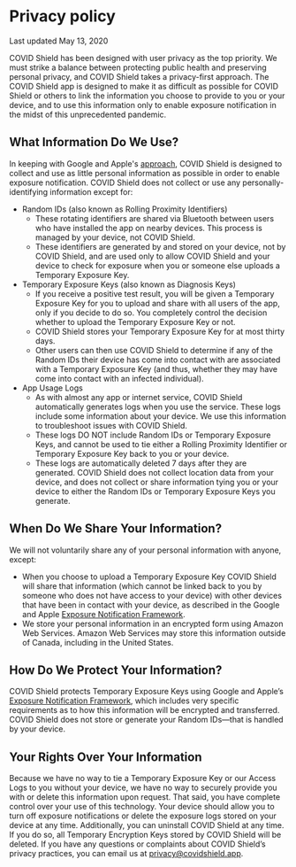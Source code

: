 # Privacy policy

Last updated May 13, 2020

COVID Shield has been designed with user privacy as the top priority. We must strike a balance between protecting public health and preserving personal privacy, and COVID Shield takes a privacy-first approach. The COVID Shield app is designed to make it as difficult as possible for COVID Shield or others to link the information you choose to provide to you or your device, and to use this information only to enable exposure notification in the midst of this unprecedented pandemic.

## What Information Do We Use?
In keeping with Google and Apple's [approach](https://www.apple.com/covid19/contacttracing), COVID Shield is designed to collect and use as little personal information as possible in order to enable exposure notification. COVID Shield does not collect or use any personally-identifying information except for:
- Random IDs (also known as Rolling Proximity Identifiers)
  * These rotating identifiers are shared via Bluetooth between users who have installed the app on nearby devices. This process is managed by your device, not COVID Shield.
  * These identifiers are generated by and stored on your device, not by COVID Shield, and are used only to allow COVID Shield and your device to check for exposure when you or someone else uploads a Temporary Exposure Key.
- Temporary Exposure Keys (also known as Diagnosis Keys)
  * If you receive a positive test result, you will be given a Temporary Exposure Key for you to upload and share with all users of the app, only if you decide to do so. You completely control the decision whether to upload the Temporary Exposure Key or not.
  * COVID Shield stores your Temporary Exposure Key for at most thirty days.
  * Other users can then use COVID Shield to determine if any of the Random IDs their device has come into contact with are associated with a Temporary Exposure Key (and thus, whether they may have come into contact with an infected individual).
- App Usage Logs
  * As with almost any app or internet service, COVID Shield automatically generates logs when you use the service. These logs include some information about your device. We use this information to troubleshoot issues with COVID Shield.
  * These logs DO NOT include Random IDs or Temporary Exposure Keys, and cannot be used to tie either a Rolling Proximity Identifier or Temporary Exposure Key back to you or your device.
  * These logs are automatically deleted 7 days after they are generated.
COVID Shield does not collect location data from your device, and does not collect or share information tying you or your device to either the Random IDs or Temporary Exposure Keys you generate.
## When Do We Share Your Information?
We will not voluntarily share any of your personal information with anyone, except:
- When you choose to upload a Temporary Exposure Key COVID Shield will share that information (which cannot be linked back to you by someone who does not have access to your device) with other devices that have been in contact with your device, as described in the Google and Apple [Exposure Notification Framework](https://www.apple.com/covid19/contacttracing).
- We store your personal information in an encrypted form using Amazon Web Services. Amazon Web Services may store this information outside of Canada, including in the United States.
## How Do We Protect Your Information?
COVID Shield protects Temporary Exposure Keys using Google and Apple’s [Exposure Notification Framework](https://www.apple.com/covid19/contacttracing), which includes very specific requirements as to how this information will be encrypted and transferred. COVID Shield does not store or generate your Random IDs—that is handled by your device.
## Your Rights Over Your Information
Because we have no way to tie a Temporary Exposure Key or our Access Logs to you without your device, we have no way to securely provide you with or delete this information upon request. That said, you have complete control over your use of this technology. Your device should allow you to turn off exposure notifications or delete the exposure logs stored on your device at any time. Additionally, you can uninstall COVID Shield at any time. If you do so, all Temporary Encryption Keys stored by COVID Shield will be deleted.
If you have any questions or complaints about COVID Shield’s privacy practices, you can email us at [privacy@covidshield.app](mailto:privacy@covidshield.app).
